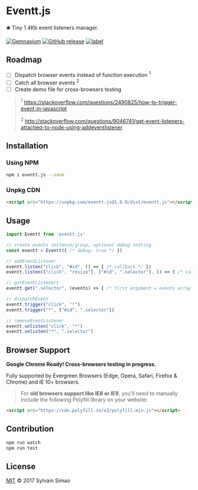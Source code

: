 # Eventt.js

🛎️ Tiny 1.4Kb event listeners manager.

[![Gemnasium](https://img.shields.io/gemnasium/maoosi/eventt.js.svg)](https://github.com/maoosi/eventt.js) [![GitHub release](https://img.shields.io/github/release/maoosi/eventt.js.svg)](https://github.com/maoosi/eventt.js)  [![label](https://img.shields.io/github/issues-raw/badges/maoosi/eventt.js.svg)](https://github.com/maoosi/eventt.js)


## Roadmap

- [ ] Dispatch browser events instead of function execution <sup>1</sup>
- [ ] Catch all browser events <sup>2</sup>
- [ ] Create demo file for cross-browsers testing

> <sup>1</sup> https://stackoverflow.com/questions/2490825/how-to-trigger-event-in-javascript
> 
> <sup>2</sup> http://stackoverflow.com/questions/9046741/get-event-listeners-attached-to-node-using-addeventlistener


## Installation

### Using NPM

```bash
npm i eventt.js --save
```

### Unpkg CDN

```html
<script src="https://unpkg.com/eventt.js@1.0.0/dist/eventt.js"></script>
```


## Usage

```javascript
import Eventt from 'eventt.js'

// create events instance/group, optional debug setting
const eventt = Eventt({ /* debug: true */ })

// addEventListener
eventt.listen("click", "#id", () => { /* callback */ })
eventt.listen(["click", "resize"], ["#id", ".selector"], () => { /* callback */ }, { /* opts */ })

// getEventListeners
eventt.get(".selector", (events) => { /* first argument = events array */ })

// dispatchEvent
eventt.trigger("click", "*")
eventt.trigger("*", ["#id", ".selector"])

// removeEventListener
eventt.unlisten("click", "*")
eventt.unlisten("*", ".selector")
```


## Browser Support

**Google Chrome Ready! Cross-browsers testing in progress.**

Fully supported by Evergreen Browsers (Edge, Opera, Safari, Firefox & Chrome) and IE 10+ browsers.

> For **old browsers support like IE8 or IE9**, you'll need to manually include the following Polyfill library on your website:
>
```html
<script src="https://cdn.polyfill.io/v2/polyfill.min.js"></script>
```


## Contribution

```bash
npm run watch
npm run test
```


## License

[MIT](https://github.com/maoosi/eventt.js/blob/master/LICENSE.md) © 2017 Sylvain Simao
